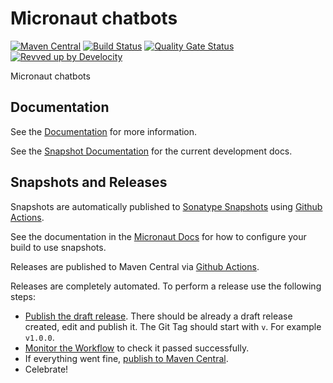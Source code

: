 <!-- Checklist: https://github.com/micronaut-projects/micronaut-core/wiki/New-Module-Checklist -->

# Micronaut chatbots

[![Maven Central](https://img.shields.io/maven-central/v/io.micronaut.chatbots/micronaut-project-template.svg?label=Maven%20Central)](https://search.maven.org/search?q=g:%22io.micronaut.project-template%22%20AND%20a:%22micronaut-project-template%22)
[![Build Status](https://github.com/micronaut-projects/micronaut-chatbots/workflows/Java%20CI/badge.svg)](https://github.com/micronaut-projects/micronaut-project-template/actions)
[![Quality Gate Status](https://sonarcloud.io/api/project_badges/measure?project=micronaut-projects_micronaut-template&metric=alert_status)](https://sonarcloud.io/summary/new_code?id=micronaut-projects_micronaut-template)
[![Revved up by Develocity](https://img.shields.io/badge/Revved%20up%20by-Develocity-06A0CE?logo=Gradle&labelColor=02303A)](https://ge.micronaut.io/scans)

Micronaut chatbots

## Documentation

See the [Documentation](https://micronaut-projects.github.io/micronaut-chatbots/latest/guide/) for more information.

See the [Snapshot Documentation](https://micronaut-projects.github.io/micronaut-chatbots/snapshot/guide/) for the current development docs.

## Snapshots and Releases

Snapshots are automatically published to [Sonatype Snapshots](https://s01.oss.sonatype.org/content/repositories/snapshots/io/micronaut/) using [Github Actions](https://github.com/micronaut-projects/micronaut-chatbots/actions).

See the documentation in the [Micronaut Docs](https://docs.micronaut.io/latest/guide/index.html#usingsnapshots) for how to configure your build to use snapshots.

Releases are published to Maven Central via [Github Actions](https://github.com/micronaut-projects/micronaut-chatbots/actions).

Releases are completely automated. To perform a release use the following steps:

* [Publish the draft release](https://github.com/micronaut-projects/micronaut-chatbots/releases). There should be already a draft release created, edit and publish it. The Git Tag should start with `v`. For example `v1.0.0`.
* [Monitor the Workflow](https://github.com/micronaut-projects/micronaut-chatbots/actions?query=workflow%3ARelease) to check it passed successfully.
* If everything went fine, [publish to Maven Central](https://github.com/micronaut-projects/micronaut-chatbots/actions?query=workflow%3A"Maven+Central+Sync").
* Celebrate!